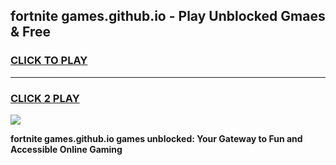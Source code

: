 
## fortnite games.github.io - Play Unblocked Gmaes & Free
<h3>
<a href="https://premium.freeplayer.one?title=fortnite_games.github.io&ref=19F">CLICK TO PLAY</a></h3>
<hr>

<h3>
<a href="https://premium.freeplayer.one?title=fortnite_games.github.io&ref=19F">CLICK 2 PLAY</a>
  
</h3>

<a href="https://premium.freeplayer.one?title=fortnite_games.github.io&ref=19F/"><img src="https://clearcache.store/games.png"></a>


**fortnite games.github.io games unblocked: Your Gateway to Fun and Accessible Online Gaming**
